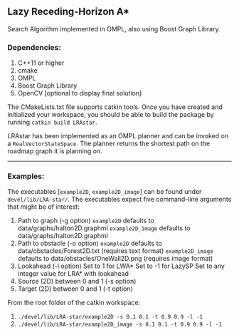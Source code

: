 ## Lazy Receding-Horizon A*

Search Algorithm implemented in OMPL, also using Boost Graph Library.

### Dependencies:
1. C++11 or higher
2. cmake
3. OMPL
4. Boost Graph Library
5. OpenCV [optional to display final solution]

The CMakeLists.txt file supports catkin tools. Once you have created and initialized your workspace, 
you should be able to build the package by running `catkin build LRAstar`.

LRAstar has been implemented as an OMPL planner and can be invoked on a `RealVectorStateSpace`.
The planner returns the shortest path on the roadmap graph it is planning on.

------

### Examples:
The executables [`example2D`, `example2D_image`] can be found under `devel/lib/LRA-star/`.
The executables expect five command-line arguments that might be of interest:
1. Path to graph (-g option) 
	`example2D` defaults to data/graphs/halton2D.graphml
	`example2D_image` defaults to data/graphs/halton2D.graphml
2. Path to obstacle (-o option) 
	`example2D` defaults to data/obstacles/Forest2D.txt (requires text format)
	`example2D_image` defaults to data/obstacles/OneWall2D.png (requires image format)
3. Lookahead (-l option) 
	Set to 1 for LWA*
	Set to -1 for LazySP
	Set to any integer value for LRA* with lookahead
4. Source (2D) between 0 and 1 (-s option) 
5. Target (2D) between 0 and 1 (-t option) 

From the root folder of the catkin workspace:
1. `./devel/lib/LRA-star/example2D -s 0.1 0.1 -t 0.9 0.9 -l -1`
2. `./devel/lib/LRA-star/example2D_image -s 0.1 0.1 -t 0.9 0.9 -l -1`
